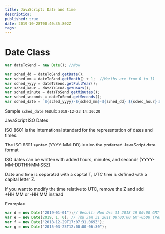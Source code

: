 ```yaml
---
title: JavaScript: Date and time
description: 
published: true
date: 2019-10-28T00:40:35.802Z
tags: 
---
```


# Date Class


```javascript
var dateToSend = new Date(); //Now

var sched_dd = dateToSend.getDate();
var sched_mm = dateToSend.getMonth() + 1;  //Months are from 0 to 11
var sched_yyyy = dateToSend.getFullYear();
var sched_hour = dateToSend.getHours();
var sched_minute = dateToSend.getMinutes();
var sched_seconds = dateToSend.getSeconds();
var sched_date = `${sched_yyyy}-${sched_mm}-${sched_dd} ${sched_hour}:${sched_minute}:${sched_seconds}`;
```


Sample `sched_date` result:  `2018-12-23 14:30:20`


JavaScript ISO Dates

ISO 8601 is the international standard for the representation of dates and times.

The ISO 8601 syntax (YYYY-MM-DD) is also the preferred JavaScript date format

ISO dates can be written with added hours, minutes, and seconds (YYYY-MM-DDTHH:MM:SSZ)

Date and time is separated with a capital T,  UTC time is defined with a capital letter Z.

If you want to modify the time relative to UTC, remove the Z and add +HH:MM or -HH:MM instead

Examples

```javascript
var d = new Date("2019-01-01");// Result: Mon Dec 31 2018 19:00:00 GMT-0500 (Peru Standard Time)
var e = new Date(2019, 1, 0); // Thu Jan 31 2019 00:00:00 GMT-0500 (Peru Standard Time)
var f = new Date("2018-12-29T17:07:31.069Z");
var g = new Date("2015-03-25T12:00:00-06:30"); 
```



